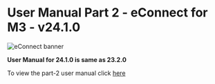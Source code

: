 
# **User Manual Part 2 - eConnect for M3 - v24.1.0**

![eConnect banner](../../../../images/banner-econnect-m3.jpg)

**User Manual for 24.1.0 is same as 23.2.0**

To view the part-2 user manual click [here](https://github.com/leanswift/leanswift.github.io/blob/master/ecommerce/pages/econnect-m3/23.2.0/usermanual-econnect-m3-part-2.md)

